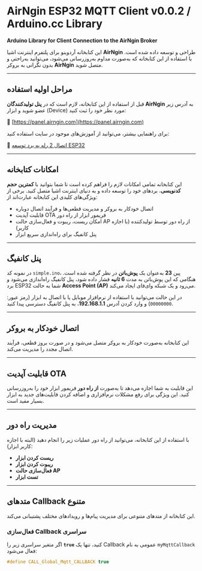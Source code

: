 # AirNgin ESP32 MQTT Client v0.0.2 / Arduino.cc Library
**Arduino Library for Client Connection to the AirNgin Broker**

این کتابخانه آردوینو برای پلتفرم اینترنت اشیا **AirNgin** طراحی و توسعه داده شده است. با استفاده از این کتابخانه که به‌صورت مداوم به‌روزرسانی می‌شود، می‌توانید به‌راحتی و بدون نگرانی به بروکر **AirNgin** متصل شوید.

---

## مراحل اولیه استفاده
قبل از استفاده از این کتابخانه، لازم است که در **پنل تولیدکنندگان AirNgin** به آدرس زیر عضو شوید و ابزار (Device) مورد نظر خود را ثبت کنید:

🔗 [https://panel.airngin.com](https://panel.airngin.com)

برای راهنمایی بیشتر، می‌توانید از آموزش‌های موجود در سایت استفاده کنید:

🔗 [اتصال 2 رله به برد توسعه ESP32](https://airngin.com/%d8%a7%d8%aa%d8%b5%d8%a7%d9%84-2-%d8%b1%d9%84%d9%87-%d8%a8%d8%b1%d8%af-%d8%a8%d8%a7-%d8%a8%d8%b1%d8%af-%d8%aa%d9%88%d8%b3%d8%b9%d9%87-esp32-wroom-32d-%d8%a8%d8%a7-%da%a9%d8%aa%d8%a7%d8%a8/)

---

## امکانات کتابخانه
این کتابخانه تمامی امکانات لازم را فراهم کرده است تا شما بتوانید با **کمترین حجم کدنویسی**، بردهای خود را توسعه داده و به دنیای اینترنت اشیا متصل کنید. برخی از ویژگی‌های کلیدی این کتابخانه عبارت‌اند از:

- اتصال خودکار به بروکر و مدیریت قطعی‌ها و فرآیند اتصال دوباره
- قابلیت آپدیت OTA فریمور ابزار از راه دور
- امکان ریست، ریبوت و فعال‌سازی حالت AP از راه دور توسط تولیدکننده (با اجازه کاربر)
- پنل کانفیگ برای راه‌اندازی سریع ابزار

---

## پنل کانفیگ
در نمونه کد `simple.ino`، پین **23** به‌عنوان یک **پوش‌باتن** در نظر گرفته شده است. هنگامی که این پوش‌باتن به مدت **6 ثانیه** فشار داده شود، پنل کانفیگ راه‌اندازی می‌شود و برد ESP32 شما به حالت **Access Point (AP)** می‌رود و یک شبکه وای‌فای ایجاد می‌کند.

در این حالت می‌توانید با استفاده از نرم‌افزار موبایل یا با اتصال به ابزار (رمز عبور: `00000000`) و وارد کردن آدرس **192.168.1.1**، به پنل کانفیگ دسترسی پیدا کنید.

---

## اتصال خودکار به بروکر
این کتابخانه به‌صورت خودکار به بروکر متصل می‌شود و در صورت بروز قطعی، فرآیند اتصال مجدد را مدیریت می‌کند.

---

## قابلیت آپدیت OTA
این قابلیت به شما اجازه می‌دهد تا به‌صورت **از راه دور** فریمور ابزار خود را به‌روزرسانی کنید. این ویژگی برای رفع مشکلات نرم‌افزاری و اضافه کردن قابلیت‌های جدید به ابزار بسیار مفید است.

---

## مدیریت راه دور
با استفاده از این کتابخانه، می‌توانید از راه دور عملیات زیر را انجام دهید (البته با اجازه کاربر ابزار):

- **ریست کردن ابزار**
- **ریبوت کردن ابزار**
- **فعال‌سازی حالت AP**
- **تست ابزار**

---

## متدهای Callback متنوع
این کتابخانه از متدهای متنوعی برای مدیریت پیام‌ها و رویدادهای مختلف پشتیبانی می‌کند.

### فعال‌سازی Callback سراسری
اگر متغیر سراسری زیر را **`true`** کنید، تنها یک Callback عمومی به نام `myMqttCallback` فعال می‌شود:

```cpp
#define CALL_Global_Mqtt_CALLBACK true

